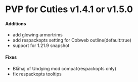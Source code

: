 # PVP for Cuties v1.4.1 or v1.5.0
#### Additions
- add glowing armortrims
- add respackopts setting for Cobweb outline(default:true)
- support for 1.21.9 snapshot
#### Fixes
- Blåhaj of Undying mod compat(respackopts only)
- fix respackopts tooltips